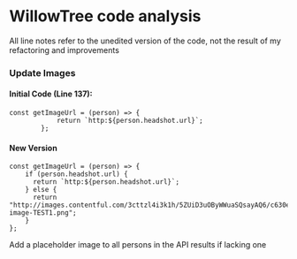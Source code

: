 # WillowTree code analysis

All line notes refer to the unedited version of the code, not the result of my refactoring and improvements
### Update Images
#### Initial Code (Line 137):
```
const getImageUrl = (person) => {
            return `http:${person.headshot.url}`;
        };
```
#### New Version
```
const getImageUrl = (person) => {
    if (person.headshot.url) {
      return `http:${person.headshot.url}`;
    } else {
      return "http://images.contentful.com/3cttzl4i3k1h/5ZUiD3uOByWWuaSQsayAQ6/c630e7f851d5adb1876c118dc4811aed/featured-image-TEST1.png";
    }
};
```
Add a placeholder image to all persons in the API results if lacking one

